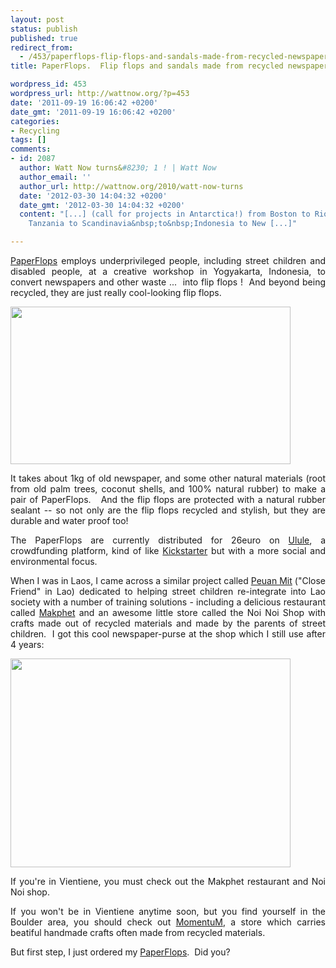 ```yaml
---
layout: post
status: publish
published: true
redirect_from:
  - /453/paperflops-flip-flops-and-sandals-made-from-recycled-newspaper
title: PaperFlops.  Flip flops and sandals made from recycled newspaper.

wordpress_id: 453
wordpress_url: http://wattnow.org/?p=453
date: '2011-09-19 16:06:42 +0200'
date_gmt: '2011-09-19 16:06:42 +0200'
categories:
- Recycling
tags: []
comments:
- id: 2087
  author: Watt Now turns&#8230; 1 ! | Watt Now
  author_email: ''
  author_url: http://wattnow.org/2010/watt-now-turns
  date: '2012-03-30 14:04:32 +0200'
  date_gmt: '2012-03-30 14:04:32 +0200'
  content: "[...] (call for projects in Antarctica!) from Boston to Rio&nbsp;to&nbsp;rural
    Tanzania to Scandinavia&nbsp;to&nbsp;Indonesia to New [...]"

---
```

<p style="text-align: justify;"><a href="http://www.ulule.com/paperflops/">PaperFlops</a>&nbsp;employs underprivileged people, including street children and disabled people, at a creative workshop in Yogyakarta, Indonesia, to convert newspapers and other waste ... &nbsp;into flip flops ! &nbsp;And beyond being recycled, they are just really cool-looking flip flops.</p>
<p style="text-align: justify;"><a href="{{ 'assets/from-wordpress/uploads/2011/09/paperflops.jpg' | relative_url }}"><img class=" wp-image-454 alignnone" title="paperflops" src="{{ 'assets/from-wordpress/uploads/2011/09/paperflops.jpg' | relative_url }}" alt="" width="448" height="252" /></a></p>
<p style="text-align: justify;">It takes about 1kg of old newspaper, and some other natural materials (root from old palm trees, coconut shells, and 100% natural rubber) to make a pair of PaperFlops. &nbsp; And the flip flops are protected with a natural rubber sealant -- so not only are the flip flops recycled and stylish, but they are durable and water proof too!</p>
<p style="text-align: justify;">The PaperFlops are currently distributed for 26euro on <a href="http://www.ulule.com/">Ulule</a>, a crowdfunding platform, kind of like <a href="http://www.kickstarter.com/">Kickstarter</a> but with a more social and environmental focus.</p>
<p style="text-align: justify;">When I was in Laos, I came across a similar project called&nbsp;<a href="http://www.ifc.org/ifcext/mekongpsdf.nsf/AttachmentsByTitle/17-Lao-Peuan+Mit/$FILE/17-Lao-Peuan+Mit.pdf">Peuan Mit</a>&nbsp;("Close Friend" in Lao) dedicated to helping street children re-integrate into Lao society with a number of training solutions - including a delicious restaurant called <a href="http://www.hanuman.travel/Responsible_Tourism/Laos/Mak_Phet_Restaurant.html">Makphet</a>&nbsp;and an awesome little store called the Noi Noi Shop with crafts made out of recycled materials and made by the parents of street children. &nbsp;I got this cool newspaper-purse at the shop which I still use after 4 years:</p>
<p style="text-align: justify;"><a href="{{ 'assets/from-wordpress/uploads/2011/09/newspaper-purse.jpg' | relative_url }}"><img class=" wp-image-455 alignnone" title="newspaper purse" src="{{ 'assets/from-wordpress/uploads/2011/09/newspaper-purse-1024x764.jpg' | relative_url }}" alt="" width="448" height="334" /></a></p>
<p style="text-align: justify;">If you're in Vientiene, you must check out the Makphet restaurant and Noi Noi shop.</p>
<p style="text-align: justify;">If you won't be in Vientiene anytime soon, but you find yourself in the Boulder area, you should check out <a href="http://ourmomentum.com/">MomentuM</a>, a store which carries beatiful handmade crafts often made from recycled materials.</p>
<p style="text-align: justify;">But first step, I just ordered my&nbsp;<a href="http://www.ulule.com/paperflops/">PaperFlops</a>. &nbsp;Did you?</p>
